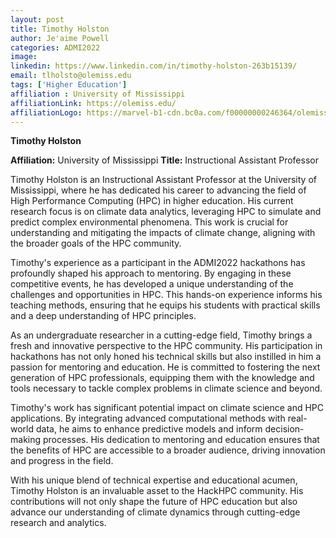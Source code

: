 ```yaml
---
layout: post
title: Timothy Holston
author: Je'aime Powell
categories: ADMI2022
image: 
linkedin: https://www.linkedin.com/in/timothy-holston-263b15139/
email: tlholsto@olemiss.edu
tags: ['Higher Education']
affiliation : University of Mississippi 
affiliationLink: https://olemiss.edu/
affiliationLogo: https://marvel-b1-cdn.bc0a.com/f00000000246364/olemiss.edu/assets/images/new-lockup.webp                      
---
```


**Timothy Holston**
 
 **Affiliation:** University of Mississippi
 **Title:** Instructional Assistant Professor
 
 Timothy Holston is an Instructional Assistant Professor at the University of Mississippi, where he has dedicated his career to advancing the field of High Performance Computing (HPC) in higher education. His current research focus is on climate data analytics, leveraging HPC to simulate and predict complex environmental phenomena. This work is crucial for understanding and mitigating the impacts of climate change, aligning with the broader goals of the HPC community.
 
 Timothy's experience as a participant in the ADMI2022 hackathons has profoundly shaped his approach to mentoring. By engaging in these competitive events, he has developed a unique understanding of the challenges and opportunities in HPC. This hands-on experience informs his teaching methods, ensuring that he equips his students with practical skills and a deep understanding of HPC principles.
 
 As an undergraduate researcher in a cutting-edge field, Timothy brings a fresh and innovative perspective to the HPC community. His participation in hackathons has not only honed his technical skills but also instilled in him a passion for mentoring and education. He is committed to fostering the next generation of HPC professionals, equipping them with the knowledge and tools necessary to tackle complex problems in climate science and beyond.
 
 Timothy's work has significant potential impact on climate science and HPC applications. By integrating advanced computational methods with real-world data, he aims to enhance predictive models and inform decision-making processes. His dedication to mentoring and education ensures that the benefits of HPC are accessible to a broader audience, driving innovation and progress in the field.
 
 With his unique blend of technical expertise and educational acumen, Timothy Holston is an invaluable asset to the HackHPC community. His contributions will not only shape the future of HPC education but also advance our understanding of climate dynamics through cutting-edge research and analytics.  
                    
